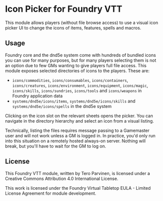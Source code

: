 # Icon Picker for Foundry VTT

This module allows players (without file browse access) to use a visual icon picker UI to change the icons of items, features, spells and macros.

## Usage

Foundry core and the dnd5e system come with hundreds of bundled icons you can use for many purposes, but for many players selecting them is not an option due to few GMs wanting to give players full file access. This module exposes selected directories of icons to the players. These are:

- `icons/commodities`, `icons/consumables`, `icons/containers`, `icons/creatures`, `icons/environment`, `icons/equipment`, `icons/magic`, `icons/skills`, `icons/sundries`, `icons/tools` and `icons/weapons` in Foundry application data
- `systems/dnd5e/icons/items`, `systems/dnd5e/icons/skills` and `systems/dnd5e/icons/spells` in the dnd5e system

Clicking on the icon slot on the relevant sheets opens the picker. You can navigate in the directory hierarchy and select an icon from a visual listing.

Technically, listing the files requires message passing to a Gamemaster user and will not work unless a GM is logged in. In practice, you'd only run into this situation on a remotely hosted always-on server. Nothing will break, but you'll have to wait for the GM to log on.

## License

This Foundry VTT module, written by Tero Parvinen, is licensed under a Creative Commons Attribution 4.0 International License.

This work is licensed under the Foundry Virtual Tabletop EULA - Limited License Agreement for module development.
